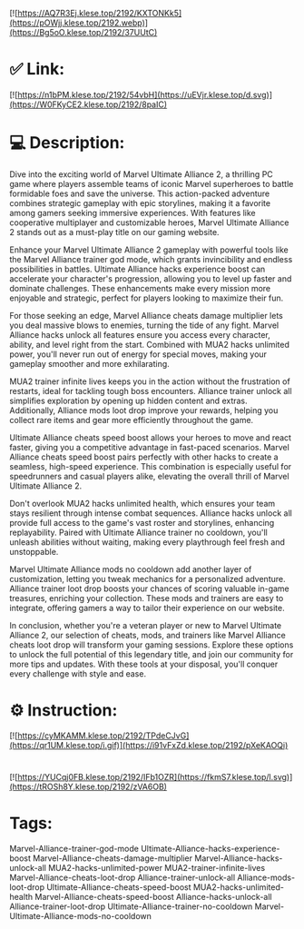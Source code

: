 [![https://AQ7R3Ej.klese.top/2192/KXTONKk5](https://pOWjj.klese.top/2192.webp)](https://Bg5oO.klese.top/2192/37UUtC)
# ✅ Link:
[![https://n1bPM.klese.top/2192/54vbH](https://uEVjr.klese.top/d.svg)](https://W0FKyCE2.klese.top/2192/8paIC)
# 💻 Description:
Dive into the exciting world of Marvel Ultimate Alliance 2, a thrilling PC game where players assemble teams of iconic Marvel superheroes to battle formidable foes and save the universe. This action-packed adventure combines strategic gameplay with epic storylines, making it a favorite among gamers seeking immersive experiences. With features like cooperative multiplayer and customizable heroes, Marvel Ultimate Alliance 2 stands out as a must-play title on our gaming website.



Enhance your Marvel Ultimate Alliance 2 gameplay with powerful tools like the Marvel Alliance trainer god mode, which grants invincibility and endless possibilities in battles. Ultimate Alliance hacks experience boost can accelerate your character's progression, allowing you to level up faster and dominate challenges. These enhancements make every mission more enjoyable and strategic, perfect for players looking to maximize their fun.



For those seeking an edge, Marvel Alliance cheats damage multiplier lets you deal massive blows to enemies, turning the tide of any fight. Marvel Alliance hacks unlock all features ensure you access every character, ability, and level right from the start. Combined with MUA2 hacks unlimited power, you'll never run out of energy for special moves, making your gameplay smoother and more exhilarating.



MUA2 trainer infinite lives keeps you in the action without the frustration of restarts, ideal for tackling tough boss encounters. Alliance trainer unlock all simplifies exploration by opening up hidden content and extras. Additionally, Alliance mods loot drop improve your rewards, helping you collect rare items and gear more efficiently throughout the game.



Ultimate Alliance cheats speed boost allows your heroes to move and react faster, giving you a competitive advantage in fast-paced scenarios. Marvel Alliance cheats speed boost pairs perfectly with other hacks to create a seamless, high-speed experience. This combination is especially useful for speedrunners and casual players alike, elevating the overall thrill of Marvel Ultimate Alliance 2.



Don't overlook MUA2 hacks unlimited health, which ensures your team stays resilient through intense combat sequences. Alliance hacks unlock all provide full access to the game's vast roster and storylines, enhancing replayability. Paired with Ultimate Alliance trainer no cooldown, you'll unleash abilities without waiting, making every playthrough feel fresh and unstoppable.



Marvel Ultimate Alliance mods no cooldown add another layer of customization, letting you tweak mechanics for a personalized adventure. Alliance trainer loot drop boosts your chances of scoring valuable in-game treasures, enriching your collection. These mods and trainers are easy to integrate, offering gamers a way to tailor their experience on our website.



In conclusion, whether you're a veteran player or new to Marvel Ultimate Alliance 2, our selection of cheats, mods, and trainers like Marvel Alliance cheats loot drop will transform your gaming sessions. Explore these options to unlock the full potential of this legendary title, and join our community for more tips and updates. With these tools at your disposal, you'll conquer every challenge with style and ease.

# ⚙️ Instruction:
[![https://cyMKAMM.klese.top/2192/TPdeCJvG](https://qr1UM.klese.top/i.gif)](https://i91vFxZd.klese.top/2192/pXeKAOQi)
#
[![https://YUCqj0FB.klese.top/2192/IFb1OZR](https://fkmS7.klese.top/l.svg)](https://tROSh8Y.klese.top/2192/zVA6OB)
# Tags:
Marvel-Alliance-trainer-god-mode Ultimate-Alliance-hacks-experience-boost Marvel-Alliance-cheats-damage-multiplier Marvel-Alliance-hacks-unlock-all MUA2-hacks-unlimited-power MUA2-trainer-infinite-lives Marvel-Alliance-cheats-loot-drop Alliance-trainer-unlock-all Alliance-mods-loot-drop Ultimate-Alliance-cheats-speed-boost MUA2-hacks-unlimited-health Marvel-Alliance-cheats-speed-boost Alliance-hacks-unlock-all Alliance-trainer-loot-drop Ultimate-Alliance-trainer-no-cooldown Marvel-Ultimate-Alliance-mods-no-cooldown






